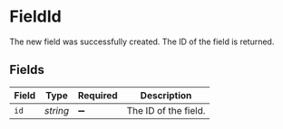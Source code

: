 # FieldId

The new field was successfully created. The ID of the field is returned.


## Fields

| Field                | Type                 | Required             | Description          |
| -------------------- | -------------------- | -------------------- | -------------------- |
| `id`                 | *string*             | :heavy_minus_sign:   | The ID of the field. |